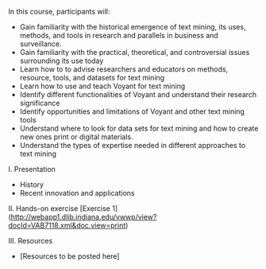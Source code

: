 In this course, participants will: 

* Gain familiarity with the historical emergence of text mining, its uses, methods, and tools in research and parallels in business and surveillance.
* Gain familiarity with the practical, theoretical, and controversial issues surrounding its use today
* Learn how to to advise researchers and educators on methods, resource, tools, and datasets for text mining
* Learn how to use and teach Voyant for text mining 
* Identify different functionalities of Voyant and understand their research significance
* Identify opportunities and limitations of Voyant and other text mining tools
* Understand where to look for data sets for text mining and how to create new ones print or digital materials. 
* Understand the types of expertise needed in different approaches to text mining 

I. Presentation
* History
* Recent innovation and applications

II. Hands-on exercise
[Exercise 1] (http://webapp1.dlib.indiana.edu/vwwp/view?docId=VAB7118.xml&doc.view=print)

III. Resources
* [Resources to be posted here]
